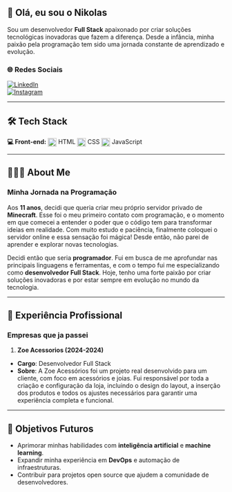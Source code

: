 ## 👋 Olá, eu sou o **Nikolas**
Sou um desenvolvedor **Full Stack** apaixonado por criar soluções tecnológicas inovadoras que fazem a diferença. Desde a infância, minha paixão pela programação tem sido uma jornada constante de aprendizado e evolução.

### 🌐 **Redes Sociais**  
[![LinkedIn](https://img.shields.io/badge/LinkedIn-0077B5?style=for-the-badge&logo=linkedin&logoColor=white)](https://www.linkedin.com/in/nikolas-fernandes-batista-bb962b340/)  
[![Instagram](https://img.shields.io/badge/Instagram-E4405F?style=for-the-badge&logo=instagram&logoColor=white)](https://www.instagram.com/nkdev01/)  

---

## 🛠 **Tech Stack**  
**💻 Front-end:**  <img align="center" alt="html5" src="https://upload.wikimedia.org/wikipedia/commons/6/61/HTML5_logo_and_wordmark.svg" width="20" /> HTML  <img align="center" alt="css3" src="https://upload.wikimedia.org/wikipedia/commons/d/d5/CSS3_logo_and_wordmark.svg" width="20" /> CSS  <img align="center" alt="javascript" src="https://upload.wikimedia.org/wikipedia/commons/6/6a/JavaScript-logo.png" width="20" /> JavaScript  
  

---

## 👨🏻‍💻 **About Me**  

### **Minha Jornada na Programação**  
Aos **11 anos**, decidi que queria criar meu próprio servidor privado de **Minecraft**. Esse foi o meu primeiro contato com programação, e o momento em que comecei a entender o poder que o código tem para transformar ideias em realidade. Com muito estudo e paciência, finalmente coloquei o servidor online e essa sensação foi mágica! Desde então, não parei de aprender e explorar novas tecnologias.

Decidi então que seria **programador**. Fui em busca de me aprofundar nas principais linguagens e ferramentas, e com o tempo fui me especializando como **desenvolvedor Full Stack**. Hoje, tenho uma forte paixão por criar soluções inovadoras e por estar sempre em evolução no mundo da tecnologia.

---

## 💼 **Experiência Profissional**  

### **Empresas que ja passei**  
1. **Zoe Acessorios (2024-2024)**  
- **Cargo**: Desenvolvedor Full Stack
- **Sobre**: A Zoe Acessórios foi um projeto real desenvolvido para um cliente, com foco em acessórios e joias. Fui responsável por toda a criação e configuração da loja, incluindo o design do layout, a inserção dos produtos e todos os ajustes necessários para garantir uma experiência completa e funcional.  
---

## 🌱 **Objetivos Futuros**  
- Aprimorar minhas habilidades com **inteligência artificial** e **machine learning**.  
- Expandir minha experiência em **DevOps** e automação de infraestruturas.  
- Contribuir para projetos open source que ajudem a comunidade de desenvolvedores.
